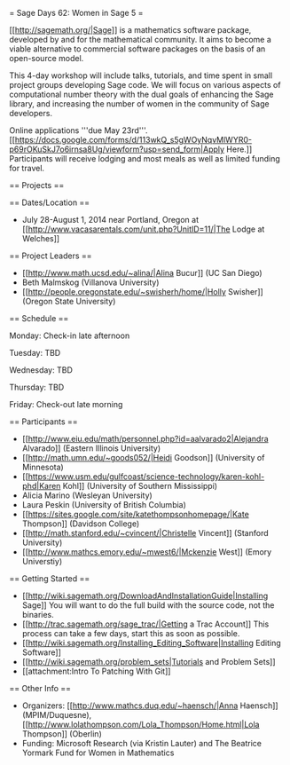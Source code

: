 = Sage Days 62: Women in Sage 5 =

[[http://sagemath.org/|Sage]] is a mathematics software package, developed by and for the mathematical community.  It aims to become a viable alternative to commercial software packages on the basis of an open-source model.

This 4-day workshop will include talks, tutorials, and time spent in small project groups developing Sage code. We will focus on various aspects of computational number theory with the dual goals of enhancing the Sage library, and increasing the number of women in the community of Sage developers.

Online applications '''due May 23rd'''. [[https://docs.google.com/forms/d/113wkQ_s5gWOyNqvMlWYR0-p69rOKuSkJ7o6irnsa8Ug/viewform?usp=send_form|Apply Here.]] Participants will receive lodging and most meals as well as limited funding for travel.   

== Projects ==


== Dates/Location ==

 * July 28-August 1, 2014 near Portland, Oregon at [[http://www.vacasarentals.com/unit.php?UnitID=11/|The Lodge at Welches]]

== Project Leaders ==

 * [[http://www.math.ucsd.edu/~alina/|Alina Bucur]] (UC San Diego)
 * Beth Malmskog (Villanova University)
 * [[http://people.oregonstate.edu/~swisherh/home/|Holly Swisher]] (Oregon State University)

== Schedule ==

Monday: Check-in late afternoon


Tuesday: TBD 


Wednesday: TBD


Thursday: TBD


Friday: Check-out late morning

== Participants ==
 * [[http://www.eiu.edu/math/personnel.php?id=aalvarado2|Alejandra Alvarado]] (Eastern Illinois University)
 * [[http://math.umn.edu/~goods052/|Heidi Goodson]] (University of Minnesota)
 * [[https://www.usm.edu/gulfcoast/science-technology/karen-kohl-phd|Karen Kohl]] (University of Southern Mississippi)
 * Alicia Marino (Wesleyan University)
 * Laura Peskin (University of British Columbia)
 * [[https://sites.google.com/site/katethompsonhomepage/|Kate Thompson]] (Davidson College)
 * [[http://math.stanford.edu/~cvincent/|Christelle Vincent]] (Stanford University)
 * [[http://www.mathcs.emory.edu/~mwest6/|Mckenzie West]] (Emory Universtiy)

== Getting Started ==
 * [[http://wiki.sagemath.org/DownloadAndInstallationGuide|Installing Sage]] You will want to do the full build with the source code, not the binaries. 
 * [[http://trac.sagemath.org/sage_trac/|Getting a Trac Account]] This process can take a few days, start this as soon as possible. 
 * [[http://wiki.sagemath.org/Installing_Editing_Software|Installing Editing Software]]
 * [[http://wiki.sagemath.org/problem_sets|Tutorials and Problem Sets]]
 * [[attachment:Intro To Patching With Git]]


== Other Info ==

 * Organizers: [[http://www.mathcs.duq.edu/~haensch/|Anna Haensch]] (MPIM/Duquesne), [[http://www.lolathompson.com/Lola_Thompson/Home.html|Lola Thompson]] (Oberlin) 
 * Funding: Microsoft Research  (via Kristin Lauter) and The Beatrice Yormark Fund for Women in Mathematics
